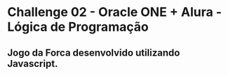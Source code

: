# Challenge 02 - Oracle ONE + Alura - Lógica de Programação
## Jogo da Forca desenvolvido utilizando Javascript.
